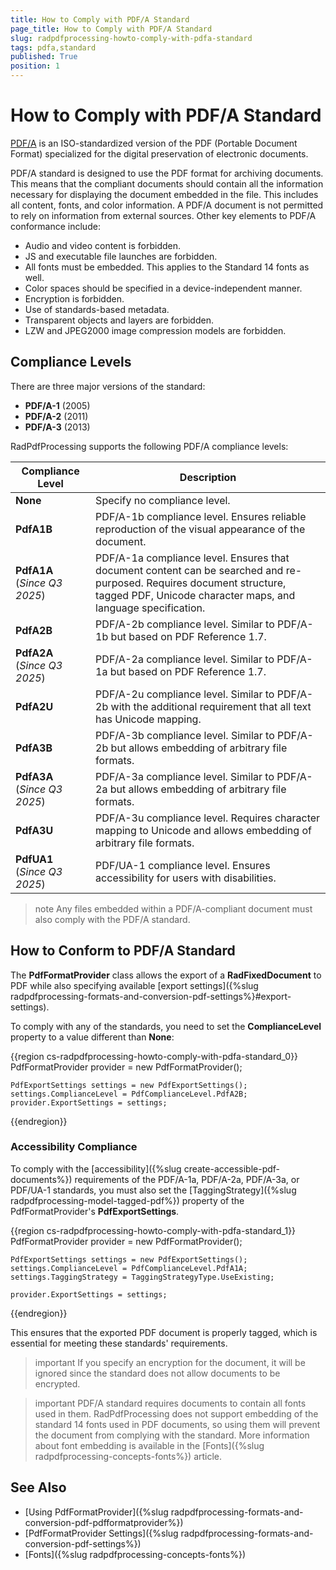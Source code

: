 ```yaml
---
title: How to Comply with PDF/A Standard
page_title: How to Comply with PDF/A Standard
slug: radpdfprocessing-howto-comply-with-pdfa-standard
tags: pdfa,standard
published: True
position: 1
---
```


# How to Comply with PDF/A Standard

[PDF/A](http://en.wikipedia.org/?title=PDF/A) is an ISO-standardized version of the PDF (Portable Document Format) specialized for the digital preservation of electronic documents. 

PDF/A standard is designed to use the PDF format for archiving documents. This means that the compliant documents should contain all the information necessary for displaying the document embedded in the file. This includes all content, fonts, and color information. A PDF/A document is not permitted to rely on information from external sources. Other key elements to PDF/A conformance include:

* Audio and video content is forbidden.
* JS and executable file launches are forbidden.
* All fonts must be embedded. This applies to the Standard 14 fonts as well.
* Color spaces should be specified in a device-independent manner.
* Encryption is forbidden.
* Use of standards-based metadata. 
* Transparent objects and layers are forbidden.
* LZW and JPEG2000 image compression models are forbidden.

## Compliance Levels

There are three major versions of the standard:

* **PDF/A-1** (2005)
* **PDF/A-2** (2011)
* **PDF/A-3** (2013)

RadPdfProcessing supports the following PDF/A compliance levels:

|Compliance Level|Description|
|----|----|
|**None**|Specify no compliance level.|
|**PdfA1B**|PDF/A-1b compliance level. Ensures reliable reproduction of the visual appearance of the document.|
|**PdfA1A** (_Since Q3 2025_)|PDF/A-1a compliance level. Ensures that document content can be searched and re-purposed. Requires document structure, tagged PDF, Unicode character maps, and language specification.|
|**PdfA2B**|PDF/A-2b compliance level. Similar to PDF/A-1b but based on PDF Reference 1.7.|
|**PdfA2A** (_Since Q3 2025_)|PDF/A-2a compliance level. Similar to PDF/A-1a but based on PDF Reference 1.7.|
|**PdfA2U**|PDF/A-2u compliance level. Similar to PDF/A-2b with the additional requirement that all text has Unicode mapping.|
|**PdfA3B**|PDF/A-3b compliance level. Similar to PDF/A-2b but allows embedding of arbitrary file formats.|
|**PdfA3A** (_Since Q3 2025_)|PDF/A-3a compliance level. Similar to PDF/A-2a but allows embedding of arbitrary file formats.|
|**PdfA3U**|PDF/A-3u compliance level. Requires character mapping to Unicode and allows embedding of arbitrary file formats.|
|**PdfUA1** (_Since Q3 2025_)|PDF/UA-1 compliance level. Ensures accessibility for users with disabilities.|

>note Any files embedded within a PDF/A-compliant document must also comply with the PDF/A standard.

## How to Conform to PDF/A Standard

The **PdfFormatProvider** class allows the export of a **RadFixedDocument** to PDF while also specifying available [export settings]({%slug radpdfprocessing-formats-and-conversion-pdf-settings%}#export-settings). 

To comply with any of the standards, you need to set the **ComplianceLevel** property to a value different than **None**:

{{region cs-radpdfprocessing-howto-comply-with-pdfa-standard_0}}
	PdfFormatProvider provider = new PdfFormatProvider();
	
	PdfExportSettings settings = new PdfExportSettings();
	settings.ComplianceLevel = PdfComplianceLevel.PdfA2B;
	provider.ExportSettings = settings;
{{endregion}}

### Accessibility Compliance

To comply with the [accessibility]({%slug create-accessible-pdf-documents%}) requirements of the PDF/A-1a, PDF/A-2a, PDF/A-3a, or PDF/UA-1 standards, you must also set the [TaggingStrategy]({%slug radpdfprocessing-model-tagged-pdf%}) property of the PdfFormatProvider's **PdfExportSettings**. 

{{region cs-radpdfprocessing-howto-comply-with-pdfa-standard_1}}
	PdfFormatProvider provider = new PdfFormatProvider();
	
	PdfExportSettings settings = new PdfExportSettings();
	settings.ComplianceLevel = PdfComplianceLevel.PdfA1A;
	settings.TaggingStrategy = TaggingStrategyType.UseExisting;

	provider.ExportSettings = settings;	
{{endregion}}

This ensures that the exported PDF document is properly tagged, which is essential for meeting these standards' requirements.

>important If you specify an encryption for the document, it will be ignored since the standard does not allow documents to be encrypted.

>important PDF/A standard requires documents to contain all fonts used in them. RadPdfProcessing does not support embedding of the standard 14 fonts used in PDF documents, so using them will prevent the document from complying with the standard. More information about font embedding is available in the [Fonts]({%slug radpdfprocessing-concepts-fonts%}) article.

## See Also

 * [Using PdfFormatProvider]({%slug radpdfprocessing-formats-and-conversion-pdf-pdfformatprovider%})
 * [PdfFormatProvider Settings]({%slug radpdfprocessing-formats-and-conversion-pdf-settings%})
 * [Fonts]({%slug radpdfprocessing-concepts-fonts%})
